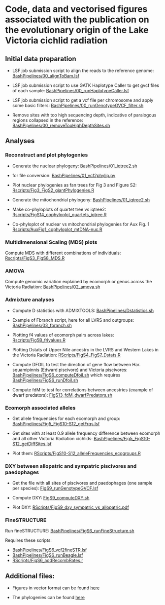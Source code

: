 # Code, data and vectorised figures associated with the publication on the evolutionary origin of the Lake Victoria cichlid radiation


## Initial data preparation
* LSF job submission script to align the reads to the reference genome:
[BashPipelines/00_alignToBam.lsf](https://github.com/joanam/VictoriaRegionSuperflock/blob/main/BashPipelines/00_alignToBam.lsf)

* LSF job submission script to use GATK Haplotype Caller to get gvcf files of each sample:
[BashPipelines/00_runHaplotypeCaller.lsf](https://github.com/joanam/VictoriaRegionSuperflock/blob/main/BashPipelines/00_runHaplotypeCaller.lsf)

* LSF job submission script to get a vcf file per chromosome and apply some basic filters:
[BashPipelines/00_runGenotypeGVCF_filter.sh](https://github.com/joanam/VictoriaRegionSuperflock/blob/main/BashPipelines/00_runGenotypeGVCF_filter.sh)

* Remove sites with too high sequencing depth, indicative of paralogous regions collapsed in the reference:
[BashPipelines/00_removeTooHighDepthSites.sh](https://github.com/joanam/VictoriaRegionSuperflock/blob/main/BashPipelines/00_removeTooHighDepthSites.sh)


## Analyses

### Reconstruct and plot phylogenies

* Generate the nuclear phylogeny:
[BashPipelines/01_iqtree2.sh](https://github.com/joanam/VictoriaRegionSuperflock/blob/main/BashPipelines/01_iqtree2.sh)

* for file conversion:
[BashPipelines/01_vcf2phylip.py](https://github.com/joanam/VictoriaRegionSuperflock/blob/main/BashPipelines/01_vcf2phylip.py)


* Plot nuclear phylogenies as fan trees for Fig 3 and Figure S2:
[Rscripts/Fig3_FigS2_giantPhylogenies.R](https://github.com/joanam/VictoriaRegionSuperflock/blob/main/Rscripts/Fig3_FigS2_giantPhylogenies.R)


* Generate the mitochondrial phylogeny:
[BashPipelines/01_iqtree2.sh](https://github.com/joanam/VictoriaRegionSuperflock/blob/main/BashPipelines/01_iqtree2.sh)


* Make co-phyloplots of quartet tree vs iqtree2:
[Rscripts/FigS14_cophyloplot_quartets_iqtree.R](https://github.com/joanam/VictoriaRegionSuperflock/blob/main/Rscripts/FigS14_cophyloplot_quartets_iqtree.R)


* Co-phyloplot of nuclear vs mitochondrial phylogenies for Aux Fig. 1
[Rscripts/AuxFig1_cophyloplot_mtDNA-nuc.R](https://github.com/joanam/VictoriaRegionSuperflock/blob/main/Rscripts/AuxFig1_cophyloplot_mtDNA-nuc.R)


### Multidimensional Scaling (MDS) plots
Compute MDS with different combinations of individuals: [Rscripts/FigS3_FigS8_MDS.R](https://github.com/joanam/VictoriaRegionSuperflock/blob/main/Rscripts/FigS3_FigS8_MDS.R)



### AMOVA
Compute genomic variation explained by ecomorph or genus across the Victoria Radiation:
[BashPipelines/02_amova.sh](https://github.com/joanam/VictoriaRegionSuperflock/blob/main/BashPipelines/02_amova.sh)



### Admixture analyses
* Compute D statistics with ADMIXTOOLS: [BashPipelines/Dstatistics.sh](https://github.com/joanam/VictoriaRegionSuperflock/blob/main/BashPipelines/Dstatistics.sh)

* Example of Fbranch script, here for all LVRS and outgroups:
[BashPipelines/03_fbranch.sh](https://github.com/joanam/VictoriaRegionSuperflock/blob/main/BashPipelines/03_fbranch.sh)

* Plotting f4 values of ecomorph pairs across lakes:
[Rscripts/Fig5B_f4values.R](https://github.com/joanam/VictoriaRegionSuperflock/blob/main/Rscripts/Fig5B_f4values.R)

* Plotting Dstats of Upper Nile ancestry in the LVRS and Western Lakes in the Victoria Radiation:
[RScripts/FigS4_FigS7_Dstats.R](https://github.com/joanam/VictoriaRegionSuperflock/blob/main/Rscripts/FigS4_FigS7_Dstats.R)

* Compute DFOIL to test the direction of gene flow between Har. squamipinnis (Edward piscivore) and Victoria piscivores:
[BashPipelines/FigS6_computeDfoil.sh](https://github.com/joanam/VictoriaRegionSuperflock/blob/main/BashPipelines/FigS6_computeDfoil.sh)
which requires
[BashPipelines/FigS6_runDfoil.sh](https://github.com/joanam/VictoriaRegionSuperflock/blob/main/BashPipelines/FigS6_runDfoil.sh)

* Compute fdM to test for correlations between ancestries (example of dwarf predators): [FigS13_fdM_dwarfPredators.sh](https://github.com/joanam/VictoriaRegionSuperflock/blob/main/BashPipelines/FigS13_fdM_dwarfPredators.sh)


### Ecomorph associated alleles

* Get allele frequencies for each ecomorph and group:
[BashPipelines/Fig5_FigS10-S12_getFrqs.lsf](https://github.com/joanam/VictoriaRegionSuperflock/blob/main/BashPipelines/Fig5_FigS10-S12_getFrqs.lsf)

* Get sites with at least 0.9 allele frequency difference between ecomorph and all other Victoria Radiation cichlids:
[BashPipelines/Fig5_FigS10-S12_getDiffSites.lsf](https://github.com/joanam/VictoriaRegionSuperflock/blob/main/BashPipelines/Fig5_FigS10-S12_getDiffSites.lsf)

* Plot them:
[RScripts/FigS10-S12_alleleFrequencies_ecogroups.R](https://github.com/joanam/VictoriaRegionSuperflock/blob/main/Rscripts/FigS10-S12_alleleFrequencies_ecogroups.R)



### DXY between allopatric and sympatric piscivores and paedophages
* Get the file with all sites of piscivores and paedophages (one sample per species):
[FigS9_runGenotypeGVCF.lsf](https://github.com/joanam/VictoriaRegionSuperflock/blob/main/BashPipelines/FigS9_runGenotypeGVCF.lsf)

* Compute DXY:
[FigS9_computeDXY.sh](https://github.com/joanam/VictoriaRegionSuperflock/blob/main/BashPipelines/FigS9_computeDXY.sh)

* Plot DXY:
[RScripts/FigS9_dxy_sympatric_vs_allopatric.pdf](https://github.com/joanam/VictoriaRegionSuperflock/blob/main/Rscripts/FigS9_dxy_sympatric_vs_allopatric.pdf)



### FineSTRUCTURE

Run fineSTRUCTURE: [BashPipelines/FigS6_runFineStructure.sh](https://github.com/joanam/VictoriaRegionSuperflock/blob/main/BashPipelines/FigS6_runFineStructure.sh)

Requires these scripts:

* [BashPipelines/FigS6_vcf2fineSTR.lsf](https://github.com/joanam/VictoriaRegionSuperflock/blob/main/BashPipelines/FigS6_vcf2fineSTR.lsf)
* [BashPipelines/FigS6_runBeagle.lsf](https://github.com/joanam/VictoriaRegionSuperflock/blob/main/BashPipelines/FigS6_runBeagle.lsf)
* [RScripts/FigS6_addRecombRates.r](https://github.com/joanam/VictoriaRegionSuperflock/blob/main/Rscripts/FigS6_addRecombRates.r)


## Additional files:

* Figures in vector format can be found [here](https://github.com/joanam/VictoriaRegionSuperflock/tree/main/Figures)

* The phylogenies can be found [here](https://github.com/joanam/VictoriaRegionSuperflock/tree/main/Phylogenies)
